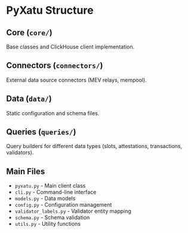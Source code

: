# PyXatu Structure

## Core (`core/`)
Base classes and ClickHouse client implementation.

## Connectors (`connectors/`)
External data source connectors (MEV relays, mempool).

## Data (`data/`)
Static configuration and schema files.

## Queries (`queries/`)
Query builders for different data types (slots, attestations, transactions, validators).

## Main Files
- `pyxatu.py` - Main client class
- `cli.py` - Command-line interface
- `models.py` - Data models
- `config.py` - Configuration management
- `validator_labels.py` - Validator entity mapping
- `schema.py` - Schema validation
- `utils.py` - Utility functions